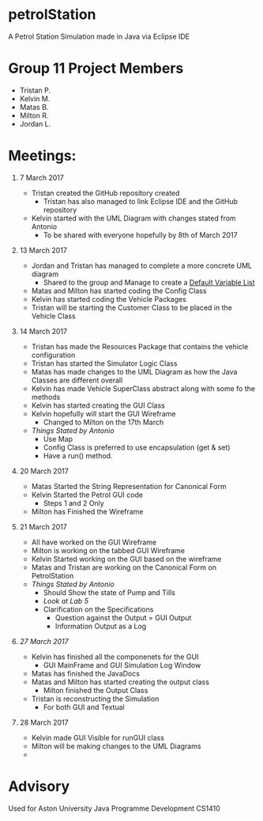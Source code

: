# petrolStation
A Petrol Station Simulation made in Java via Eclipse IDE

# Group 11 Project Members
- Tristan P.
- Kelvin M.
- Matas B.
- Milton R.
- Jordan L.

# Meetings:
1. 7 March 2017
	* Tristan created the GitHub repository created
		- Tristan has also managed to link Eclipse IDE and the GitHub repository
	* Kelvin started with the UML Diagram with changes stated from Antonio
		- To be shared with everyone hopefully by 8th of March 2017
		
2. 13 March 2017
	* Jordan and Tristan has managed to complete a more concrete UML diagram
		- Shared to the group and Manage to create a [Default Variable List](https://github.com/TristanJP/petrolStation/blob/master/UML%20Diagram/petrolStationDefaultVars.txt)
	* Matas and Milton has started coding the Config Class
	* Kelvin has started coding the Vehicle Packages
	* Tristan will be starting the Customer Class to be placed in the Vehicle Class
	
3. 14 March 2017
	* Tristan has made the Resources Package that contains the vehicle configuration
	* Tristan has started the Simulator Logic Class
	* Matas has made changes to the UML Diagram as how the Java Classes are different overall
	* Kelvin has made Vehicle SuperClass abstract along with some fo the methods
	* Kelvin has started creating the GUI Class
	* Kelvin hopefully will start the GUI Wireframe
		* Changed to Milton on the 17th March
	* _Things Stated by Antonio_
		- Use Map
		- Config Class is preferred to use encapsulation (get & set)
		- Have a run() method.
		
4. 20 March 2017
	* Matas Started the String Representation for Canonical Form 
	* Kelvin Started the Petrol GUI code
		* Steps 1 and 2 Only
	* Milton has Finished the Wireframe
	
5. 21 March 2017
	* All have worked on the GUI Wireframe
	* Milton is working on the tabbed GUI Wireframe
	* Kelvin Started working on the GUI based on the wireframe
	* Matas and Tristan are working on the Canonical Form on PetrolStation
	* _Things Stated by Antonio_
		- Should Show the state of Pump and Tills
		- *Look at Lab 5*
		- Clarification on the Specifications
			* Question against the Output = GUI Output
			* Information Output as a Log 
			
6. *27 March 2017*
	* Kelvin has finished all the componenets for the GUI
		- GUI MainFrame and GUI Simulation Log Window
	* Matas has finished the JavaDocs
	* Matas and Milton has started creating the output class
		- Milton finished the Output Class
	* Tristan is reconstructing the Simulation
		- For both GUI and Textual
		
7. 28 March 2017
	* Kelvin made GUI Visible for runGUI class
	* Milton will be making changes to the UML Diagrams
	* 
	 
	
# Advisory
Used for Aston University Java Programme Development CS1410
